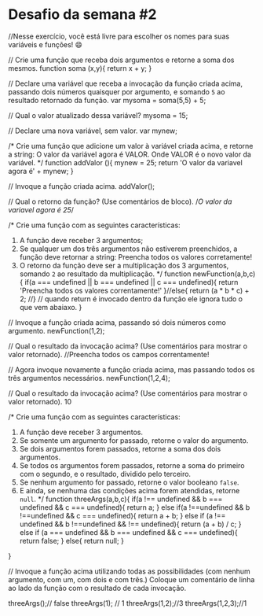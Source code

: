 # Desafio da semana #2

//Nesse exercício, você está livre para escolher os nomes para suas variáveis e funções! :smile:


// Crie uma função que receba dois argumentos e retorne a soma dos mesmos.
function soma (x,y){
	return x + y;
}

// Declare uma variável que receba a invocação da função criada acima, passando dois números quaisquer por argumento, e somando `5` ao resultado retornado da função.
var mysoma = soma(5,5) + 5;


// Qual o valor atualizado dessa variável?
mysoma = 15;

// Declare uma nova variável, sem valor.
var mynew;

/*
Crie uma função que adicione um valor à variável criada acima, e retorne a string:
    O valor da variável agora é VALOR.
Onde VALOR é o novo valor da variável.
*/
function addValor (){
	mynew = 25;
	return 'O valor da variavel agora é' + mynew;
}

// Invoque a função criada acima.
addValor();

// Qual o retorno da função? (Use comentários de bloco).
/*O valor da variavel agora é 25*/

/*
Crie uma função com as seguintes características:
1. A função deve receber 3 argumentos;
2. Se qualquer um dos três argumentos não estiverem preenchidos, a função deve retornar a string:
    Preencha todos os valores corretamente!
3. O retorno da função deve ser a multiplicação dos 3 argumentos, somando `2` ao resultado da multiplicação.
*/
function newFunction(a,b,c){
	if(a === undefined || b === undefined || c === undefined){
		return 'Preencha todos os valores correntamente!'
	}//else{
	 return (a * b * c) + 2;
	//}
	// quando return é invocado dentro da função ele ignora tudo o que vem abaiaxo.
}

// Invoque a função criada acima, passando só dois números como argumento.
newFunction(1,2);

// Qual o resultado da invocação acima? (Use comentários para mostrar o valor retornado).
//Preencha todos os campos correntamente!

// Agora invoque novamente a função criada acima, mas passando todos os três argumentos necessários.
newFunction(1,2,4);

// Qual o resultado da invocação acima? (Use comentários para mostrar o valor retornado).
10


/*
Crie uma função com as seguintes características:
1. A função deve receber 3 argumentos.
2. Se somente um argumento for passado, retorne o valor do argumento.
3. Se dois argumentos forem passados, retorne a soma dos dois argumentos.
4. Se todos os argumentos forem passados, retorne a soma do primeiro com o segundo, e o resultado, dividido pelo terceiro.
5. Se nenhum argumento for passado, retorne o valor booleano `false`.
6. E ainda, se nenhuma das condições acima forem atendidas, retorne `null`.
*/
function threeArgs(a,b,c){
	if(a !== undefined && b === undefined && c === undefined){
		return a;
	} 
	else if(a !==undefined && b !==undefined && c === undefined){
		return a + b;
	} 
	else if (a !== undefined && b !==undefined && !== undefined){
		return (a + b) / c;
	}
	else if (a === undefined && b === undefined && c === undefined){
		return false;
	}
	else{
		return null;
	}
	
}

// Invoque a função acima utilizando todas as possibilidades (com nenhum argumento, com um, com dois e com três.) Coloque um comentário de linha ao lado da função com o resultado de cada invocação.

threeArgs();// false
threeArgs(1); // 1
threeArgs(1,2);//3
threeArgs(1,2,3);//1
